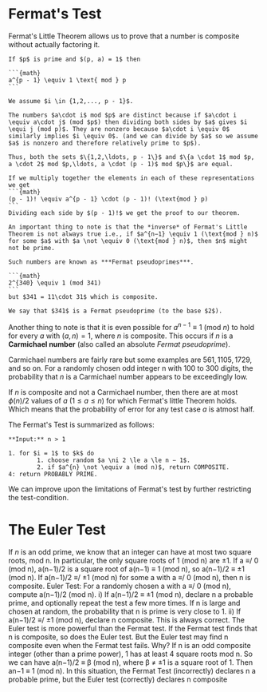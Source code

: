 # Fermat's Test

Fermat's Little Theorem allows us to prove that a number is composite without actually factoring it.

````{prf:theorem} Fermat's Little Theorem
If $p$ is prime and $(p, a) = 1$ then

```{math}
a^{p - 1} \equiv 1 \text{ mod } p
```
````

````{prf:proof}
We assume $i \in {1,2,..., p - 1}$.

The numbers $a\cdot i$ mod $p$ are distinct because if $a\cdot i \equiv a\cdot j$ (mod $p$) then dividing both sides by $a$ gives $i \equi j (mod p)$. They are nonzero because $a\cdot i \equiv 0$ similarly implies $i \equiv 0$. (and we can divide by $a$ so we assume $a$ is nonzero and therefore relatively prime to $p$).

Thus, both the sets $\{1,2,\ldots, p - 1\}$ and $\{a \cdot 1$ mod $p, a \cdot 2$ mod $p,\ldots, a \cdot (p - 1)$ mod $p\}$ are equal.

If we multiply together the elements in each of these representations we get 
```{math}
(p - 1)! \equiv a^{p - 1} \cdot (p - 1)! (\text{mod } p)
```
Dividing each side by $(p - 1)!$ we get the proof to our theorem.
````

```{prf:remark}
An important thing to note is that the *inverse* of Fermat's Little Theorem is not always true i.e., if $a^{n−1} \equiv 1 (\text{mod } n)$ for some $a$ with $a \not \equiv 0 (\text{mod } n)$, then $n$ might not be prime.

Such numbers are known as ***Fermat pseudoprimes***.
```

````{prf:example}
```{math}
2^{340} \equiv 1 (mod 341)
```
but $341 = 11\cdot 31$ which is composite.

We say that $341$ is a Fermat pseudoprime (to the base $2$).
````

Another thing to note is that it is even possible for $a^{n−1} \equiv 1$ (mod $n$) to hold for every $a$ with $(a,n) = 1$, where $n$ is composite. This occurs if $n$ is a **Carmichael number** (also called an absolute *Fermat pseudoprime*).

Carmichael numbers are fairly rare but some examples are $561, 1105, 1729,$ and so on.
For a randomly chosen odd integer n with 100 to 300 digits, the probability that $n$ is a Carmichael number appears to be exceedingly
low. 

If $n$ is composite and not a Carmichael number, then there are at most $\phi(n)/2$ values of $a$ ($1 \le a \le n$) for which Fermat's little Theorem holds. Which means that the probability of error for any test case $a$ is atmost half. 

The Fermat's Test is summarized as follows:
```{prf:algorithm}
**Input:** n > 1

1. for $i = 1$ to $k$ do
		1. choose random $a \ni 2 \le a \le n − 1$.
		2. if $a^{n} \not \equiv a (mod n)$, return COMPOSITE.
4: return PROBABLY PRIME.
```

We can improve upon the limitations of Fermat's test by further restricting the test-condition.

# The Euler Test

If $n$ is an odd prime, we know that an integer can have at most two square roots, mod n. In particular, the only square roots of 1 (mod n)
are ±1.
If a ≡/ 0 (mod n), a(n−1)/2 is a square root of a(n−1) ≡ 1 (mod n), so
a(n−1)/2 ≡ ±1 (mod n).
If a(n−1)/2 ≡/ ±1 (mod n) for some a with a ≡/ 0 (mod n), then n is
composite.
Euler Test: For a randomly chosen a with a ≡/ 0 (mod n), compute
a(n−1)/2 (mod n).
i) If a(n−1)/2 ≡ ±1 (mod n), declare n a probable prime, and
optionally repeat the test a few more times.
If n is large and chosen at random, the probability that n is
prime is very close to 1.
ii) If a(n−1)/2 ≡/ ±1 (mod n), declare n composite.
This is always correct.
The Euler test is more powerful than the Fermat test.
If the Fermat test finds that n is composite, so does the Euler test.
But the Euler test may find n composite even when the Fermat test
fails. Why?
If n is an odd composite integer (other than a prime power),
1 has at least 4 square roots mod n.
So we can have a(n−1)/2 ≡ β (mod n), where β ≠ ±1 is a square
root of 1. Then an−1 ≡ 1 (mod n). In this situation, the Fermat
Test (incorrectly) declares n a probable prime, but the Euler
test (correctly) declares n composite
